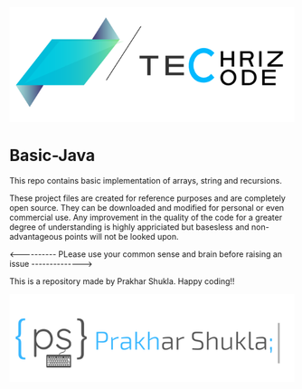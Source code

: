 ![](https://github.com/PrakharTech/Basic-Java/blob/master/Techriz-code-ImageCropped.png)

# Basic-Java
This repo contains basic implementation of arrays, string and recursions.

These project files are created for reference purposes and are completely open source. They can be downloaded and modified for personal or even commercial use. Any improvement in the quality of the code for a greater degree of understanding is highly appriciated but basesless and non-advantageous points will not be looked upon.

<---------- PLease use your common sense and brain before raising an issue -------------->


This is a repository made by Prakhar Shukla. Happy coding!!

![](https://github.com/PrakharTech/Basic-Java/blob/master/Copy%20of%20Untitled%20(1).png)

